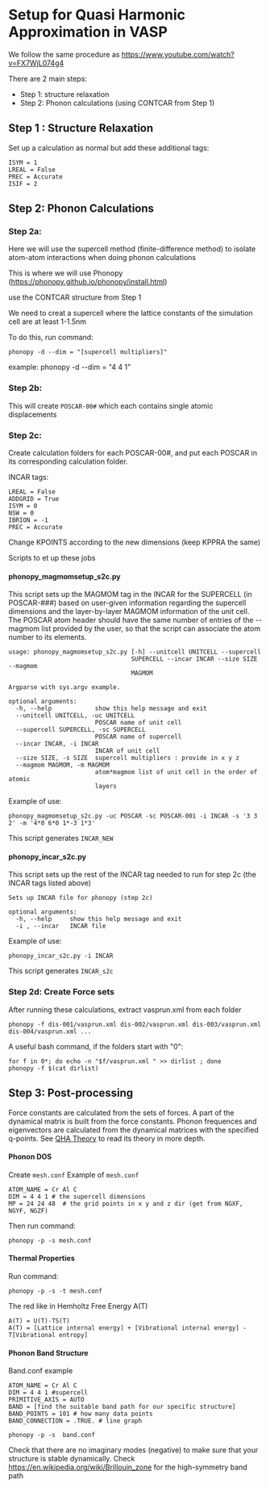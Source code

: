 # Setup for Quasi Harmonic Approximation in VASP 

We follow the same procedure as https://www.youtube.com/watch?v=FX7WjL074g4

There are 2 main steps:
-  Step 1: structure relaxation
-  Step 2: Phonon calculations (using CONTCAR from Step 1)



## Step 1 : Structure Relaxation 

Set up a calculation as normal but add these additional tags:
```
ISYM = 1 
LREAL = False
PREC = Accurate
ISIF = 2
```

## Step 2: Phonon Calculations

### Step 2a:
 
Here we will use the supercell method (finite-difference method) to isolate atom-atom interactions when doing phonon calculations 

This is where we will use Phonopy (https://phonopy.github.io/phonopy/install.html)

use the CONTCAR structure from Step 1 

We need to creat a supercell where the lattice constants of the simulation cell are at least 1-1.5nm 

To do this, run command: 
```
phonopy -d --dim = "[supercell multipliers]"
```

example: phonopy -d --dim = "4 4 1"

### Step 2b: 

This will create `POSCAR-00#` which each contains single atomic displacements 

### Step 2c: 

Create calculation folders for each POSCAR-00#, and put each POSCAR in its corresponding calculation folder. 

INCAR tags:
```
LREAL = False
ADDGRID = True
ISYM = 0 
NSW = 0 
IBRION = -1
PREC = Accurate 
```

Change KPOINTS according to the new dimensions (keep KPPRA the same)

Scripts to et up these jobs

#### phonopy_magmomsetup_s2c.py 

This script sets up the MAGMOM tag in the INCAR for the SUPERCELL (in POSCAR-###) based on user-given information regarding the supercell dimensions and the layer-by-layer MAGMOM information of the unit cell. The POSCAR atom header should have the same number of entries of the --magmom list provided by the user, so that the script can associate the atom number to its elements.

```
usage: phonopy_magmomsetup_s2c.py [-h] --unitcell UNITCELL --supercell
                                  SUPERCELL --incar INCAR --size SIZE --magmom
                                  MAGMOM

Argparse with sys.argv example.

optional arguments:
  -h, --help            show this help message and exit
  --unitcell UNITCELL, -uc UNITCELL
                        POSCAR name of unit cell
  --supercell SUPERCELL, -sc SUPERCELL
                        POSCAR name of supercell
  --incar INCAR, -i INCAR
                        INCAR of unit cell
  --size SIZE, -s SIZE  supercell multipliers : provide in x y z
  --magmom MAGMOM, -m MAGMOM
                        atom*magmom list of unit cell in the order of atomic
                        layers

```

Example of use:

```
phonopy_magmomsetup_s2c.py -uc POSCAR -sc POSCAR-001 -i INCAR -s '3 3 2' -m '4*0 6*0 1*-3 1*3' 
```
This script generates `INCAR_NEW`

#### phonopy_incar_s2c.py

This script sets up the rest of the INCAR tag needed to run for step 2c (the INCAR tags listed above)

```
Sets up INCAR file for phonopy (step 2c)

optional arguments:
  -h, --help     show this help message and exit
  -i , --incar   INCAR file

```

Example of use:
```
phonopy_incar_s2c.py -i INCAR
```
This script generates `INCAR_s2c` 



### Step 2d: Create Force sets
After running these calculations, extract vasprun.xml from each folder

```
phonopy -f dis-001/vasprun.xml dis-002/vasprun.xml dis-003/vasprun.xml dis-004/vasprun.xml ...
```

A useful bash command, if the folders start with "0":
```
for f in 0*; do echo -n "$f/vasprun.xml " >> dirlist ; done
phonopy -f $(cat dirlist) 
```


## Step 3: Post-processing 
Force constants are calculated from the sets of forces. A part of the dynamical matrix is built from the force constants. Phonon frequences and eigenvectors are calculated from the dynamical matrices with the specified q-points. See [QHA Theory](./phonons_theory.pdf) to read its theory in more depth. 

#### Phonon DOS
Create `mesh.conf`
Example of `mesh.conf`
```
ATOM_NAME = Cr Al C 
DIM = 4 4 1 # the supercell dimensions 
MP = 24 24 48  # the grid points in x y and z dir (get from NGXF, NGYF, NGZF)
```
Then run command:
```
phonopy -p -s mesh.conf
```


#### Thermal Properties 

Run command:
```
phonopy -p -s -t mesh.conf
```
The red like in Hemholtz Free Energy A(T)
```
A(T) = U(T)-TS(T)
A(T) = [Lattice internal energy] + [Vibrational internal energy] - T[Vibrational entropy]
```

#### Phonon Band Structure

Band.conf example
```
ATOM_NAME = Cr Al C
DIM = 4 4 1 #supercell
PRIMITIVE_AXIS = AUTO
BAND = [find the suitable band path for our specific structure]
BAND_POINTS = 101 # how many data points 
BAND_CONNECTION = .TRUE. # line graph
```

```
phonopy -p -s  band.conf
```

Check that there are no imaginary modes (negative) to make sure that your structure is stable dynamically. 
Check https://en.wikipedia.org/wiki/Brillouin_zone for the high-symmetry band path